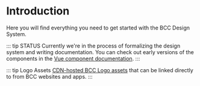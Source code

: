# Introduction

Here you will find everything you need to get started with the BCC Design System.

::: tip STATUS
Currently we're in the process of formalizing the design system and writing documentation. You can check out early versions of the components in the [Vue component documentation](./vue-components/README.md).
:::

::: tip Logo Assets
[CDN-hosted BCC Logo assets](logos.md) that can be linked directly to from BCC websites and apps.
:::
